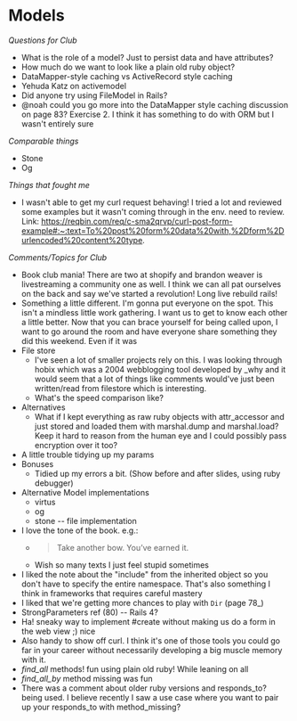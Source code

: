 # Models

*Questions for Club*
- What is the role of a model? Just to persist data and have attributes?
- How much do we want to look like a plain old ruby object?
- DataMapper-style caching vs ActiveRecord style caching
- Yehuda Katz on activemodel
- Did anyone try using FileModel in Rails?
- @noah could you go more into the DataMapper style caching discussion on page 83? Exercise 2. I think it has something to do with ORM but I wasn't entirely sure

*Comparable things*
- Stone
- Og

*Things that fought me*
- I wasn't able to get my curl request behaving! I tried a lot and reviewed some examples but it wasn't coming through in the env. need to review. Link: https://reqbin.com/req/c-sma2qrvp/curl-post-form-example#:~:text=To%20post%20form%20data%20with,%2Dform%2Durlencoded%20content%20type.

*Comments/Topics for Club*
- Book club mania! There are two at shopify and brandon weaver is livestreaming a community one as well. I think we can all pat ourselves on the back and say we've started a revolution! Long live rebuild rails!
- Something a little different. I'm gonna put everyone on the spot. This isn't a mindless little work gathering. I want us to get to know each other a little better. Now that you can brace yourself for being called upon, I want to go around the room and have everyone share something they did this weekend. Even if it was
- File store
  * I've seen a lot of smaller projects rely on this. I was looking through hobix which was a 2004 webblogging tool developed by _why and it would seem that a lot of things like comments would've just been written/read from filestore which is interesting.
  * What's the speed comparison like?
- Alternatives
  * What if I kept everything as raw ruby objects with attr_accessor and just stored and loaded them with marshal.dump and marshal.load? Keep it hard to reason from the human eye and I could possibly pass encryption over it too?
- A little trouble tidying up my params
- Bonuses
  * Tidied up my errors a bit. (Show before and after slides, using ruby debugger)
- Alternative Model implementations
  * virtus
  * og
  * stone -- file implementation
- I love the tone of the book. e.g.:
  * > Take another bow. You’ve earned it.
  * Wish so many texts I just feel stupid sometimes
- I liked the note about the "include" from the inherited object so you don't have to specify the entire namespace. That's also something I think in frameworks that requires careful mastery
- I liked that we're getting more chances to play with `Dir` (page 78_)
- StrongParameters ref (80) -- Rails 4?
- Ha! sneaky way to implement #create without making us do a form in the web view ;) nice
- Also handy to show off curl. I think it's one of those tools you could go far in your career without necessarily developing a big muscle memory with it.
- _find_all_ methods! fun using plain old ruby! While leaning on all
- _find_all_by_ method missing was fun
- There was a comment about older ruby versions and responds_to? being used. I believe recently I saw a use case where you want to pair up your responds_to with method_missing?

